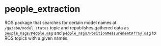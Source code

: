 # people_extraction
ROS package that searches for certain model names at `/gazebo/model_states` topic and republishes gathered data as [`people_msgs/People.msg`](http://docs.ros.org/en/api/people_msgs/html/msg/People.html) and [`people_msgs/PositionMeasurementArray.msg`](http://docs.ros.org/en/api/people_msgs/html/msg/PositionMeasurementArray.html) to ROS topics with a given names.